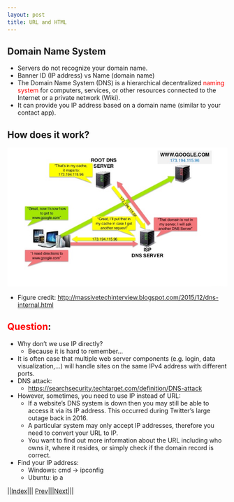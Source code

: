 ```yaml
---
layout: post
title: URL and HTML
---
```


## Domain Name System
* Servers do not recognize your domain name.
* Banner ID (IP address) vs Name (domain name)
* The Domain Name System (DNS) is a hierarchical decentralized <font color=red>naming system</font> for computers, services, or other resources connected to the Internet or a private network (Wiki).
* It can provide you IP address based on a domain name (similar to your contact app).

## How does it work?

![](2-1.png)

* Figure credit: <http://massivetechinterview.blogspot.com/2015/12/dns-internal.html>

## <font color=red>Question</font>:
* Why don’t we use IP directly?
  * Because it is hard to remember…
* It is often case that multiple web server components (e.g. login, data visualization,...) will handle sites on the same IPv4 address with different ports.
* DNS attack:
  * <https://searchsecurity.techtarget.com/definition/DNS-attack>
* However, sometimes, you need to use IP instead of URL:
  * If a website’s DNS system is down then you may still be able to access it via its IP address. This occurred during Twitter’s large outage back in 2016.
  * A particular system may only accept IP addresses, therefore you need to convert your URL to IP.
  * You want to find out more information about the URL including who owns it, where it resides, or simply check if the domain record is correct.
* Find your IP address:
  * Windows: cmd -> ipconfig
  * Ubuntu: ip a

||[Index](../../../)||| [Prev](../)|||[Next](../file3)|||






